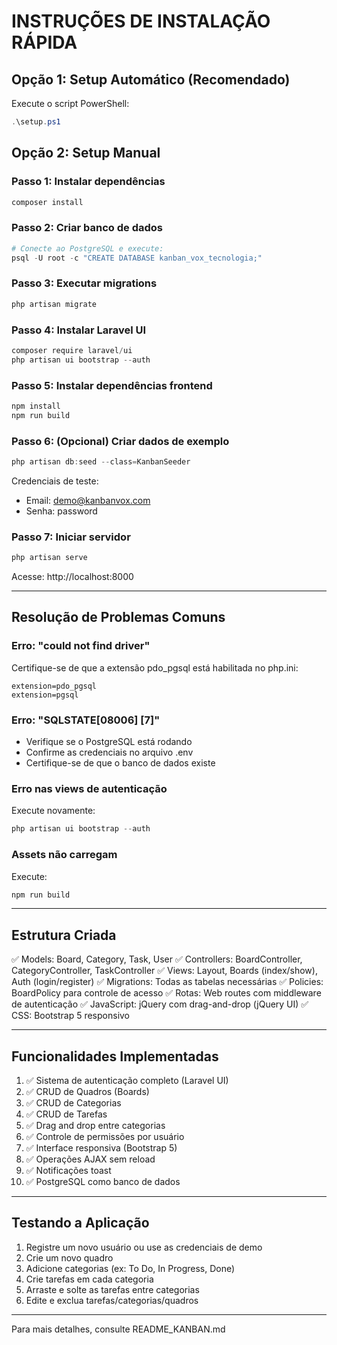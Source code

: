 # INSTRUÇÕES DE INSTALAÇÃO RÁPIDA

## Opção 1: Setup Automático (Recomendado)

Execute o script PowerShell:
```powershell
.\setup.ps1
```

## Opção 2: Setup Manual

### Passo 1: Instalar dependências
```powershell
composer install
```

### Passo 2: Criar banco de dados
```powershell
# Conecte ao PostgreSQL e execute:
psql -U root -c "CREATE DATABASE kanban_vox_tecnologia;"
```

### Passo 3: Executar migrations
```powershell
php artisan migrate
```

### Passo 4: Instalar Laravel UI
```powershell
composer require laravel/ui
php artisan ui bootstrap --auth
```

### Passo 5: Instalar dependências frontend
```powershell
npm install
npm run build
```

### Passo 6: (Opcional) Criar dados de exemplo
```powershell
php artisan db:seed --class=KanbanSeeder
```

Credenciais de teste:
- Email: demo@kanbanvox.com
- Senha: password

### Passo 7: Iniciar servidor
```powershell
php artisan serve
```

Acesse: http://localhost:8000

---

## Resolução de Problemas Comuns

### Erro: "could not find driver"
Certifique-se de que a extensão pdo_pgsql está habilitada no php.ini:
```
extension=pdo_pgsql
extension=pgsql
```

### Erro: "SQLSTATE[08006] [7]"
- Verifique se o PostgreSQL está rodando
- Confirme as credenciais no arquivo .env
- Certifique-se de que o banco de dados existe

### Erro nas views de autenticação
Execute novamente:
```powershell
php artisan ui bootstrap --auth
```

### Assets não carregam
Execute:
```powershell
npm run build
```

---

## Estrutura Criada

✅ Models: Board, Category, Task, User
✅ Controllers: BoardController, CategoryController, TaskController
✅ Views: Layout, Boards (index/show), Auth (login/register)
✅ Migrations: Todas as tabelas necessárias
✅ Policies: BoardPolicy para controle de acesso
✅ Rotas: Web routes com middleware de autenticação
✅ JavaScript: jQuery com drag-and-drop (jQuery UI)
✅ CSS: Bootstrap 5 responsivo

---

## Funcionalidades Implementadas

1. ✅ Sistema de autenticação completo (Laravel UI)
2. ✅ CRUD de Quadros (Boards)
3. ✅ CRUD de Categorias
4. ✅ CRUD de Tarefas
5. ✅ Drag and drop entre categorias
6. ✅ Controle de permissões por usuário
7. ✅ Interface responsiva (Bootstrap 5)
8. ✅ Operações AJAX sem reload
9. ✅ Notificações toast
10. ✅ PostgreSQL como banco de dados

---

## Testando a Aplicação

1. Registre um novo usuário ou use as credenciais de demo
2. Crie um novo quadro
3. Adicione categorias (ex: To Do, In Progress, Done)
4. Crie tarefas em cada categoria
5. Arraste e solte as tarefas entre categorias
6. Edite e exclua tarefas/categorias/quadros

---

Para mais detalhes, consulte README_KANBAN.md

